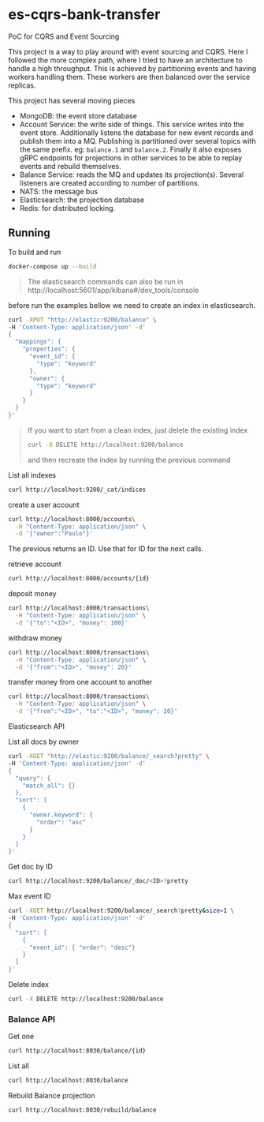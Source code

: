 # es-cqrs-bank-transfer
PoC for CQRS and Event Sourcing

This project is a way to play around with event sourcing and CQRS.
Here I followed the more complex path, where I tried to have an architecture to handle a high throughput.
This is achieved by partitioning events and having workers handling them. These workers are then balanced over the service replicas.

This project has several moving pieces
* MongoDB: the event store database
* Account Service: the write side of things. This service writes into the event store. Additionally listens the database for new event records and publish them into a MQ. Publishing is partitioned over several topics with the same prefix. eg: `balance.1` and `balance.2`. Finally it also exposes gRPC endpoints for projections in other services to be able to replay events and rebuild themselves.
* Balance Service: reads the MQ and updates its projection(s). Several listeners are created according to number of partitions.
* NATS: the message bus
* Elasticsearch: the projection database
* Redis: for distributed locking.

## Running

To build and run
```sh
docker-compose up --build
```

> The elasticsearch commands can also be run in http://localhost:5601/app/kibana#/dev_tools/console


before run the examples bellow we need to create an index in elasticsearch.
```sh
curl -XPUT "http://elastic:9200/balance" \
-H 'Content-Type: application/json' -d'
{  
  "mappings": {    
    "properties": {      
      "event_id": {        
        "type": "keyword"      
      },   
      "owner": {        
        "type": "keyword"      
      }    
    }  
  }
}'
```

> If you want to start from a clean index, just delete the existing index
> 
> ```sh
> curl -X DELETE http://localhost:9200/balance
> ```
> and then recreate the index by running the previous command

List all indexes
```sh
curl http://localhost:9200/_cat/indices
```

create a user account
```sh
curl http://localhost:8000/accounts\
  -H "Content-Type: application/json" \
  -d '{"owner":"Paulo"}' 
```

The previous returns an ID. Use that for ID for the next calls.

retrieve account
```sh
curl http://localhost:8000/accounts/{id}
```

deposit money
```sh
curl http://localhost:8000/transactions\
  -H "Content-Type: application/json" \
  -d '{"to":"<ID>", "money": 100}' 
```

withdraw money
```sh
curl http://localhost:8000/transactions\
  -H "Content-Type: application/json" \
  -d '{"from":"<ID>", "money": 20}'
```

transfer money from one account to another

```sh
curl http://localhost:8000/transactions\
  -H "Content-Type: application/json" \
  -d '{"from":"<ID>", "to":"<ID>", "money": 20}'
```

Elasticsearch API

List all docs by owner
```sh
curl -XGET "http://elastic:9200/balance/_search?pretty" \
-H 'Content-Type: application/json' -d'
{    
  "query": {
    "match_all": {}
  },    
  "sort": [
    {        
      "owner.keyword": {
        "order": "asc"
      }      
    }    
  ]
}'
```


Get doc by ID
```sh
curl http://localhost:9200/balance/_doc/<ID>?pretty
```

Max event ID
```sh
curl -XGET http://localhost:9200/balance/_search?pretty&size=1 \
-H 'Content-Type: application/json' -d'
{
  "sort": [
    {
      "event_id": { "order": "desc"}
    }
  ]
}'
```

Delete index
```sh
curl -X DELETE http://localhost:9200/balance
```

### Balance API

Get one
```sh
curl http://localhost:8030/balance/{id}
```

List all
```sh
curl http://localhost:8030/balance
```

Rebuild Balance projection
```sh
curl http://localhost:8030/rebuild/balance
```
